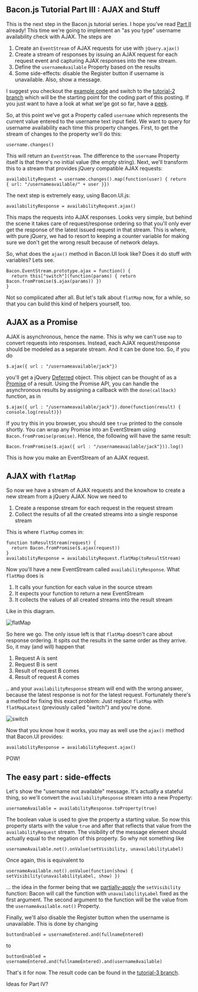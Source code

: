## Bacon.js Tutorial Part III : AJAX and Stuff

This is the next step in the Bacon.js tutorial series. I hope you've read
[Part II](http://nullzzz.blogspot.fi/2012/11/baconjs-tutorial-part-ii-get-started.html) already! This time we're
going to implement an "as you type" username availability check with
AJAX. The steps are

1. Create an `EventStream` of AJAX requests for use with
   `jQuery.ajax()`
2. Create a stream of responses by issuing an AJAX request for each
   request event and capturing AJAX responses into the new stream.
3. Define the `usernameAvailable` Property based on the results
4. Some side-effects: disable the Register button if username is
   unavailable. Also, show a message.

I suggest you checkout the [example code](https://github.com/raimohanska/bacon-devday-code) and switch to the 
[tutorial-2 branch](https://github.com/raimohanska/bacon-devday-code/tree/tutorial-2)
which will be the starting point for the coding part of this posting.
If you just want to have a look at what we'ge got so far, have a [peek](https://github.com/raimohanska/bacon-devday-code/blob/tutorial-2/index.html).

So, at this point we've got a Property called `username` which
represents the current value entered to the username text input field.
We want to query for username availability each time this property
changes. First, to get the stream of changes to the property we'll do
this:

    username.changes()

This will return an `EventStream`. The difference to the `username`
Property itself is that there's no initial value (the empty string).
Next, we'll transform this to a stream that provides jQuery compatible
AJAX requests:

    availabilityRequest = username.changes().map(function(user) { return { url: "/usernameavailable/" + user }})

The next step is extremely easy, using Bacon.UI.js:

    availabilityResponse = availabilityRequest.ajax()

This maps the requests into AJAX responses. Looks very simple, but
behind the scene it takes care of request/response ordering so that
you'll only ever get the response of the latest issued request in that
stream. This is where, with pure jQuery, we had to resort to keeping a
counter variable for making sure we don't get the wrong result because
of network delays.

So, what does the `ajax()` method in Bacon.UI look like? Does it do
stuff with variables? Lets see.

    Bacon.EventStream.prototype.ajax = function() {
      return this["switch"](function(params) { return Bacon.fromPromise($.ajax(params)) })
    }

Not so complicated after all. But let's talk about `flatMap` now, for a
while, so that you can build this kind of helpers yourself, too.

## AJAX as a Promise

AJAX is asynchronous, hence the name. This is why we can't use `map` to
convert requests into responses. Instead, each AJAX request/response
should be modeled as a separate stream. And it can be done too. So, if
you do

    $.ajax({ url : "/usernameavailable/jack"})

you'll get a jQuery
[Deferred](http://api.jquery.com/category/deferred-object/) object. This
object can be thought of as a
[Promise](http://wiki.commonjs.org/wiki/Promises/A) of a result. Using
the Promise API, you can handle the asynchronous results by assigning a
callback with the `done(callback)` function, as in

    $.ajax({ url : "/usernameavailable/jack"}).done(function(result) { console.log(result)})

If you try this in you browser, you should see `true` printed to the
console shortly. You can wrap any Promise into an EventStream using
`Bacon.fromPromise(promise)`. Hence, the following will have the same
result:

    Bacon.fromPromise($.ajax({ url : "/usernameavailable/jack"})).log()

This is how you make an EventStream of an AJAX request.

## AJAX with `flatMap`

So now we have a stream of AJAX requests and the knowhow to create
a new stream from a jQuery AJAX. Now we need to

1. Create a response stream for each request in the request stream
2. Collect the results of all the created streams into a single response
   stream

This is where `flatMap` comes in:

    function toResultStream(request) {
      return Bacon.fromPromise($.ajax(request))
    }
    availabilityResponse = availabilityRequest.flatMap(toResultStream)

Now you'll have a new EventStream called `availabilityResponse`. What
`flatMap` does is

1. It calls your function for each value in the source stream
2. It expects your function to return a new EventStream
3. It collects the values of all created streams into the result stream

Like in this diagram.

![flatMap](https://raw.github.com/wiki/baconjs/bacon.js/baconjs-flatmap.png)

So here we go. The only issue left is that `flatMap` doesn't care about
response ordering. It spits out the results in the same order as they
arrive. So, it may (and will) happen that

1. Request A is sent
2. Request B is sent
3. Result of request B comes
4. Result of request A comes

.. and your `availabilityResponse` stream will end with the wrong
answer, because the latest response is not for the latest request.
Fortunately there's a method for fixing this exact problem: Just replace
`flatMap` with `flatMapLatest` (previously called "switch") and you're done.

![switch](https://raw.github.com/wiki/baconjs/bacon.js/baconjs-switch.png)

Now that you know how it works, you may as well use the `ajax()` method
that Bacon.UI provides:

    availabilityResponse = availabilityRequest.ajax()

POW!

## The easy part : side-effects

Let's show the "username not available" message. It's actually a stateful thing, so we'll convert
the `availabilityResponse` stream into a new Property:

    usernameAvailable = availabilityResponse.toProperty(true)
    
The boolean value is used to give the property a starting value. So now this property starts with the value `true`
and after that reflects that value from the `availabilityRequest` stream. The visibility of the message element
should actually equal to the negation of this property. So why not something like

    usernameAvailable.not().onValue(setVisibility, unavailabilityLabel)
    
Once again, this is equivalent to

    usernameAvailable.not().onValue(function(show) { setVisibility(unavailabilityLabel, show) })
   
... the idea in the former being that we [partially-apply](http://en.wikipedia.org/wiki/Partial_application) 
the `setVisibility` function: Bacon will call the function with `unavailabilityLabel` fixed as the first argument. 
The second argument to the function will be the value from the `usernameAvailable.not()` Property.

Finally, we'll also disable the Register button when the username is unavailable. This is done by changing

    buttonEnabled = usernameEntered.and(fullnameEntered)
    
to

    buttonEnabled = usernameEntered.and(fullnameEntered).and(usernameAvailable)
    
That's it for now. The result code can be found in the [tutorial-3 branch](https://github.com/raimohanska/bacon-devday-code/tree/tutorial-3).

Ideas for Part IV?
    
